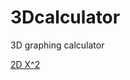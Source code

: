 # 3Dcalculator
3D graphing calculator 

[2D X^2](https://raw.githubusercontent.com/martenzo7/3Dcalculator/refs/heads/main/screenshots/2d_x%5E2.png)
